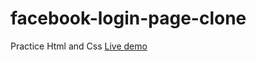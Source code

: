 # facebook-login-page-clone
Practice Html and Css
[Live demo](https://moseblack.github.io/facebook-login-page-clone/)
